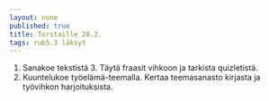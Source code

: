 ```yaml
---
layout: none
published: true
title: Torstaille 28.2.
tags: rub5.3 läksyt
---
```

1. Sanakoe tekstistä 3. Täytä fraasit vihkoon ja tarkista quizletistä.
2. Kuuntelukoe työelämä-teemalla. Kertaa teemasanasto kirjasta ja työvihkon harjoituksista.
